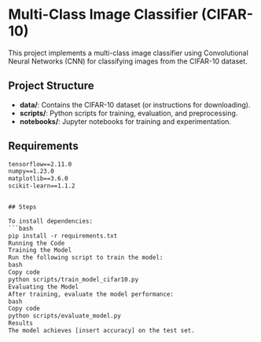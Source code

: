 
# Multi-Class Image Classifier (CIFAR-10)

This project implements a multi-class image classifier using Convolutional Neural Networks (CNN) for classifying images from the CIFAR-10 dataset.

## Project Structure

- **data/**: Contains the CIFAR-10 dataset (or instructions for downloading).
- **scripts/**: Python scripts for training, evaluation, and preprocessing.
- **notebooks/**: Jupyter notebooks for training and experimentation.

## Requirements

```txt
tensorflow==2.11.0
numpy==1.23.0
matplotlib==3.6.0
scikit-learn==1.1.2


## Steps

To install dependencies:
```bash
pip install -r requirements.txt
Running the Code
Training the Model
Run the following script to train the model:
bash
Copy code
python scripts/train_model_cifar10.py
Evaluating the Model
After training, evaluate the model performance:
bash
Copy code
python scripts/evaluate_model.py
Results
The model achieves [insert accuracy] on the test set.
